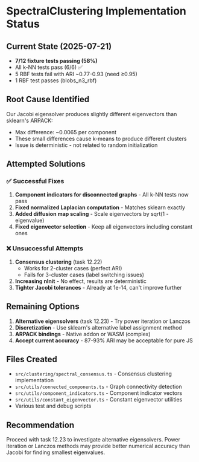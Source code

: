 # SpectralClustering Implementation Status

## Current State (2025-07-21)
- **7/12 fixture tests passing (58%)**
- All k-NN tests pass (6/6) ✅
- 5 RBF tests fail with ARI ~0.77-0.93 (need ≥0.95)
- 1 RBF test passes (blobs_n3_rbf)

## Root Cause Identified
Our Jacobi eigensolver produces slightly different eigenvectors than sklearn's ARPACK:
- Max difference: ~0.0065 per component
- These small differences cause k-means to produce different clusters
- Issue is deterministic - not related to random initialization

## Attempted Solutions
### ✅ Successful Fixes
1. **Component indicators for disconnected graphs** - All k-NN tests now pass
2. **Fixed normalized Laplacian computation** - Matches sklearn exactly
3. **Added diffusion map scaling** - Scale eigenvectors by sqrt(1 - eigenvalue)
4. **Fixed eigenvector selection** - Keep all eigenvectors including constant ones

### ❌ Unsuccessful Attempts
1. **Consensus clustering** (task 12.22)
   - Works for 2-cluster cases (perfect ARI)
   - Fails for 3-cluster cases (label switching issues)
2. **Increasing nInit** - No effect, results are deterministic
3. **Tighter Jacobi tolerances** - Already at 1e-14, can't improve further

## Remaining Options
1. **Alternative eigensolvers** (task 12.23) - Try power iteration or Lanczos
2. **Discretization** - Use sklearn's alternative label assignment method
3. **ARPACK bindings** - Native addon or WASM (complex)
4. **Accept current accuracy** - 87-93% ARI may be acceptable for pure JS

## Files Created
- `src/clustering/spectral_consensus.ts` - Consensus clustering implementation
- `src/utils/connected_components.ts` - Graph connectivity detection
- `src/utils/component_indicators.ts` - Component indicator vectors
- `src/utils/constant_eigenvector.ts` - Constant eigenvector utilities
- Various test and debug scripts

## Recommendation
Proceed with task 12.23 to investigate alternative eigensolvers. Power iteration or Lanczos methods may provide better numerical accuracy than Jacobi for finding smallest eigenvalues.